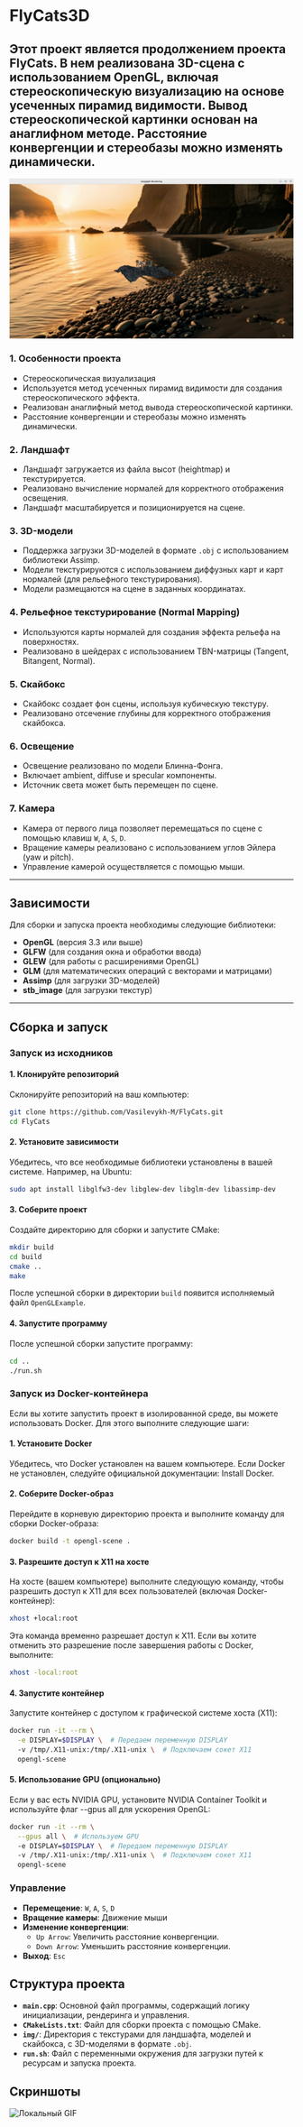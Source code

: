 # FlyCats3D

Этот проект является продолжением проекта FlyCats. В нем реализована 3D-сцена с использованием OpenGL, включая стереоскопическую визуализацию на основе усеченных пирамид видимости. Вывод стереоскопической картинки основан на анаглифном методе. Расстояние конвергенции и стереобазы можно изменять динамически.
---

![Логотип проекта](images/image.png)

### 1. Особенности проекта
 - Стереоскопическая визуализация
 - Используется метод усеченных пирамид видимости для создания стереоскопического эффекта.
 - Реализован анаглифный метод вывода стереоскопической картинки.
 - Расстояние конвергенции и стереобазы можно изменять динамически.

### 2. Ландшафт
- Ландшафт загружается из файла высот (heightmap) и текстурируется.
- Реализовано вычисление нормалей для корректного отображения освещения.
- Ландшафт масштабируется и позиционируется на сцене.

### 3. 3D-модели
- Поддержка загрузки 3D-моделей в формате `.obj` с использованием библиотеки Assimp.
- Модели текстурируются с использованием диффузных карт и карт нормалей (для рельефного текстурирования).
- Модели размещаются на сцене в заданных координатах.

### 4. Рельефное текстурирование (Normal Mapping)
- Используются карты нормалей для создания эффекта рельефа на поверхностях.
- Реализовано в шейдерах с использованием TBN-матрицы (Tangent, Bitangent, Normal).

### 5. Скайбокс
- Скайбокс создает фон сцены, используя кубическую текстуру.
- Реализовано отсечение глубины для корректного отображения скайбокса.

### 6. Освещение
- Освещение реализовано по модели Блинна-Фонга.
- Включает ambient, diffuse и specular компоненты.
- Источник света может быть перемещен по сцене.

### 7. Камера
- Камера от первого лица позволяет перемещаться по сцене с помощью клавиш `W`, `A`, `S`, `D`.
- Вращение камеры реализовано с использованием углов Эйлера (yaw и pitch).
- Управление камерой осуществляется с помощью мыши.

---

## Зависимости

Для сборки и запуска проекта необходимы следующие библиотеки:

- **OpenGL** (версия 3.3 или выше)
- **GLFW** (для создания окна и обработки ввода)
- **GLEW** (для работы с расширениями OpenGL)
- **GLM** (для математических операций с векторами и матрицами)
- **Assimp** (для загрузки 3D-моделей)
- **stb_image** (для загрузки текстур)

---

## Сборка и запуск

### Запуск из исходников

#### 1. Клонируйте репозиторий
Склонируйте репозиторий на ваш компьютер:

```bash
git clone https://github.com/Vasilevykh-M/FlyCats.git
cd FlyCats
```

#### 2. Установите зависимости

Убедитесь, что все необходимые библиотеки установлены в вашей системе. Например, на Ubuntu:

```bash
sudo apt install libglfw3-dev libglew-dev libglm-dev libassimp-dev
```

#### 3. Соберите проект

Создайте директорию для сборки и запустите CMake:

```bash
mkdir build
cd build
cmake ..
make
```

После успешной сборки в директории `build` появится исполняемый файл `OpenGLExample`.

#### 4. Запустите программу

После успешной сборки запустите программу:

```bash
cd ..
./run.sh
```

### Запуск из Docker-контейнера
Если вы хотите запустить проект в изолированной среде, вы можете использовать Docker. Для этого выполните следующие шаги:

#### 1. Установите Docker
Убедитесь, что Docker установлен на вашем компьютере. Если Docker не установлен, следуйте официальной документации: Install Docker.

#### 2. Соберите Docker-образ
Перейдите в корневую директорию проекта и выполните команду для сборки Docker-образа:

```bash
docker build -t opengl-scene .
```

#### 3. Разрешите доступ к X11 на хосте
На хосте (вашем компьютере) выполните следующую команду, чтобы разрешить доступ к X11 для всех пользователей (включая Docker-контейнер):
```bash
xhost +local:root
```
Эта команда временно разрешает доступ к X11. Если вы хотите отменить это разрешение после завершения работы с Docker, выполните:
```bash
xhost -local:root
```

#### 4. Запустите контейнер
Запустите контейнер с доступом к графической системе хоста (X11):


```bash
docker run -it --rm \
  -e DISPLAY=$DISPLAY \  # Передаем переменную DISPLAY
  -v /tmp/.X11-unix:/tmp/.X11-unix \  # Подключаем сокет X11
  opengl-scene
```

#### 5. Использование GPU (опционально)
Если у вас есть NVIDIA GPU, установите NVIDIA Container Toolkit и используйте флаг --gpus all для ускорения OpenGL:

```bash
docker run -it --rm \
  --gpus all \  # Используем GPU
  -e DISPLAY=$DISPLAY \  # Передаем переменную DISPLAY
  -v /tmp/.X11-unix:/tmp/.X11-unix \  # Подключаем сокет X11
  opengl-scene
```


### Управление

- **Перемещение**: `W`, `A`, `S`, `D`  
- **Вращение камеры**: Движение мыши
- **Изменение конвергенции**:
    - `Up Arrow`: Увеличить расстояние конвергенции.
    - `Down Arrow`: Уменьшить расстояние конвергенции.  
- **Выход**: `Esc`  

## Структура проекта

- **`main.cpp`**: Основной файл программы, содержащий логику инициализации, рендеринга и управления.  
- **`CMakeLists.txt`**: Файл для сборки проекта с помощью CMake.  
- **`img/`**: Директория с текстурами для ландшафта, моделей и скайбокса, с 3D-моделями в формате `.obj`.  
- **`run.sh`**: Файл с переменными окружения для загрузки путей к ресурсам и запуска проекта.  

## Скриншоты

![Локальный GIF](images/result.gif)
